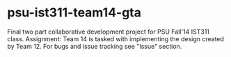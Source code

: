 psu-ist311-team14-gta
=====================

Final two part collaborative development project for PSU Fall'14 IST311 class.  Assignment: Team 14 is tasked with implementing the design created by Team 12.  For bugs and issue tracking see "Issue" section.
